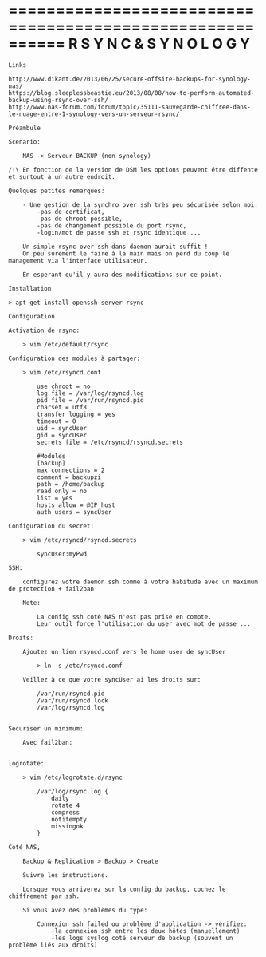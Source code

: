 ==========================================================
           R S Y N C    &   S Y N O L O G Y
==========================================================

~~~~~~~~~~~~~~~~~~~~~~~~~~
Links
~~~~~~~~~~~~~~~~~~~~~~~~~~

    http://www.dikant.de/2013/06/25/secure-offsite-backups-for-synology-nas/
    https://blog.sleeplessbeastie.eu/2013/08/08/how-to-perform-automated-backup-using-rsync-over-ssh/
    http://www.nas-forum.com/forum/topic/35111-sauvegarde-chiffree-dans-le-nuage-entre-1-synology-vers-un-serveur-rsync/

~~~~~~~~~~~~~~~~~~~~~~~~~~
Préambule
~~~~~~~~~~~~~~~~~~~~~~~~~~

    Scenario:

        NAS -> Serveur BACKUP (non synology)

    /!\ En fonction de la version de DSM les options peuvent être diffente et surtout à un autre endroit.

    Quelques petites remarques:

        - Une gestion de la synchro over ssh très peu sécurisée selon moi:
            -pas de certificat, 
            -pas de chroot possible, 
            -pas de changement possible du port rsync,
            -login/mot de passe ssh et rsync identique ...

        Un simple rsync over ssh dans daemon aurait suffit !
        On peu surement le faire à la main mais on perd du coup le management via l'interface utilisateur.

        En esperant qu'il y aura des modifications sur ce point.


~~~~~~~~~~~~~~~~~~~~~~~~~~
Installation
~~~~~~~~~~~~~~~~~~~~~~~~~~

    > apt-get install openssh-server rsync

~~~~~~~~~~~~~~~~~~~~~~~~~~
Configuration
~~~~~~~~~~~~~~~~~~~~~~~~~~

    Activation de rsync:

        > vim /etc/default/rsync

    Configuration des modules à partager:

        > vim /etc/rsyncd.conf

            use chroot = no
            log file = /var/log/rsyncd.log
            pid file = /var/run/rsyncd.pid
            charset = utf8
            transfer logging = yes
            timeout = 0
            uid = syncUser
            gid = syncUser
            secrets file = /etc/rsyncd/rsyncd.secrets

            #Modules
            [backup]
            max connections = 2
            comment = backupzi
            path = /home/backup
            read only = no
            list = yes
            hosts allow = @IP_host
            auth users = syncUser

    Configuration du secret:

        > vim /etc/rsyncd/rsyncd.secrets

            syncUser:myPwd

    SSH:

        configurez votre daemon ssh comme à votre habitude avec un maximum de protection + fail2ban

        Note: 

            La config ssh coté NAS n'est pas prise en compte.
            Leur outil force l'utilisation du user avec mot de passe ...

    Droits:

        Ajoutez un lien rsyncd.conf vers le home user de syncUser

            > ln -s /etc/rsyncd.conf 

        Veillez à ce que votre syncUser ai les droits sur:

            /var/run/rsyncd.pid
            /var/run/rsyncd.lock
            /var/log/rsyncd.log


    Sécuriser un minimum:

        Avec fail2ban:


    logrotate:

        > vim /etc/logrotate.d/rsync

            /var/log/rsync.log {
                daily
                rotate 4
                compress
                notifempty
                missingok
            }

    Coté NAS,

        Backup & Replication > Backup > Create

        Suivre les instructions.

        Lorsque vous arriverez sur la config du backup, cochez le chiffrement par ssh.

        Si vous avez des problèmes du type:

            Connexion ssh failed ou problème d'application -> vérifiez:
                -la connexion ssh entre les deux hôtes (manuellement)
                -les logs syslog coté serveur de backup (souvent un problème liés aux droits)
